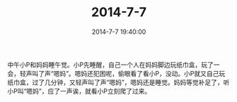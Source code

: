 ﻿---
title: 2014-7-7
date: 2014-7-7 19:40:00
tags:
categories: 爸爸
---
中午小P和妈妈睡午觉。小P先睡醒，自己一个人在妈妈脚边玩纸巾盒，玩了一会，轻声叫了声“嗯妈”。嗯妈还犯困呢，偷眼看了看小P，没动。小P就又自己玩纸巾盒，过了几分钟，又轻声叫了声“嗯妈”，嗯妈还是睡觉。妈妈等觉补足了，听小P叫“嗯妈”，应了一声诶，就看小P立刻爬了过来。